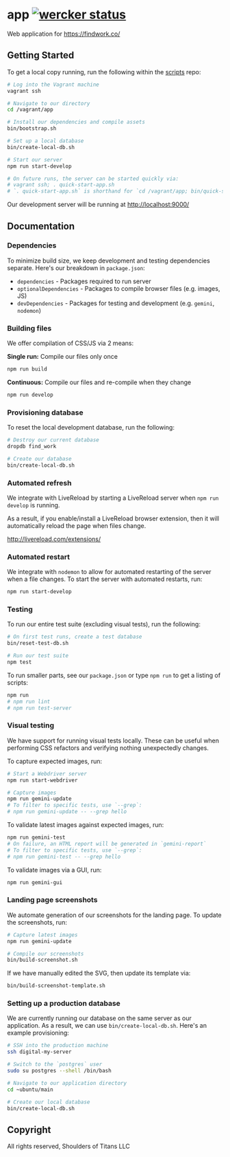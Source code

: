 # app [![wercker status](https://app.wercker.com/status/11dd669e8306e37c6bfbc982316d9267/s/master)](https://app.wercker.com/project/bykey/11dd669e8306e37c6bfbc982316d9267)
Web application for https://findwork.co/

## Getting Started
To get a local copy running, run the following within the [scripts][] repo:

```bash
# Log into the Vagrant machine
vagrant ssh

# Navigate to our directory
cd /vagrant/app

# Install our dependencies and compile assets
bin/bootstrap.sh

# Set up a local database
bin/create-local-db.sh

# Start our server
npm run start-develop

# On future runs, the server can be started quickly via:
# vagrant ssh; . quick-start-app.sh
# `. quick-start-app.sh` is shorthand for `cd /vagrant/app; bin/quick-start.sh`
```

Our development server will be running at <http://localhost:9000/>

[scripts]: https://github.com/twolfson/find-work-scripts

## Documentation
### Dependencies
To minimize build size, we keep development and testing dependencies separate. Here's our breakdown in `package.json`:

- `dependencies` - Packages required to run server
- `optionalDependencies` - Packages to compile browser files (e.g. images, JS)
- `devDependencies` - Packages for testing and development (e.g. `gemini`, `nodemon`)

### Building files
We offer compilation of CSS/JS via 2 means:

**Single run:** Compile our files only once

```bash
npm run build
```

**Continuous:** Compile our files and re-compile when they change

```bash
npm run develop
```

### Provisioning database
To reset the local development database, run the following:

```bash
# Destroy our current database
dropdb find_work

# Create our database
bin/create-local-db.sh
```

### Automated refresh
We integrate with LiveReload by starting a LiveReload server when `npm run develop` is running.

As a result, if you enable/install a LiveReload browser extension, then it will automatically reload the page when files change.

http://livereload.com/extensions/

### Automated restart
We integrate with `nodemon` to allow for automated restarting of the server when a file changes. To start the server with automated restarts, run:

```bash
npm run start-develop
```

### Testing
To run our entire test suite (excluding visual tests), run the following:

```bash
# On first test runs, create a test database
bin/reset-test-db.sh

# Run our test suite
npm test
```

To run smaller parts, see our `package.json` or type `npm run` to get a listing of scripts:

```bash
npm run
# npm run lint
# npm run test-server
```

### Visual testing
We have support for running visual tests locally. These can be useful when performing CSS refactors and verifying nothing unexpectedly changes.

To capture expected images, run:

```bash
# Start a Webdriver server
npm run start-webdriver

# Capture images
npm run gemini-update
# To filter to specific tests, use `--grep`:
# npm run gemini-update -- --grep hello
```

To validate latest images against expected images, run:

```bash
npm run gemini-test
# On failure, an HTML report will be generated in `gemini-report`
# To filter to specific tests, use `--grep`:
# npm run gemini-test -- --grep hello
```

To validate images via a GUI, run:

```bash
npm run gemini-gui
```

### Landing page screenshots
We automate generation of our screenshots for the landing page. To update the screenshots, run:

```bash
# Capture latest images
npm run gemini-update

# Compile our screenshots
bin/build-screenshot.sh
```

If we have manually edited the SVG, then update its template via:

```bash
bin/build-screenshot-template.sh
```

### Setting up a production database
We are currently running our database on the same server as our application. As a result, we can use `bin/create-local-db.sh`. Here's an example provisioning:

```bash
# SSH into the production machine
ssh digital-my-server

# Switch to the `postgres` user
sudo su postgres --shell /bin/bash

# Navigate to our application directory
cd ~ubuntu/main

# Create our local database
bin/create-local-db.sh
```

## Copyright
All rights reserved, Shoulders of Titans LLC

